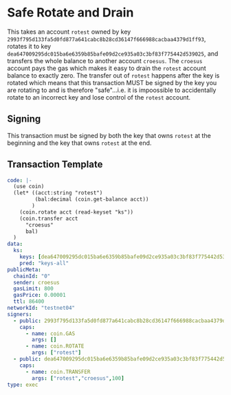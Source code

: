 # Safe Rotate and Drain

This takes an account `rotest` owned by key
`2993f795d133fa5d0fd877a641cabc8b28cd36147f666988cacbaa4379d1ff93`, rotates it
to key `dea647009295dc015ba6e6359b85bafe09d2ce935a03c3bf83f775442d539025`, and
transfers the whole balance to another account `croesus`.  The `croesus`
account pays the gas which makes it easy to drain the `rotest` account balance
to exactly zero.  The transfer out of `rotest` happens after the key is
rotated which means that this transaction MUST be signed by the key you are
rotating to and is therefore "safe"...i.e. it is impoossible to accidentally
rotate to an incorrect key and lose control of the `rotest` account.

## Signing

This transaction must be signed by both the key that owns `rotest` at the
beginning and the key that owns `rotest` at the end.

## Transaction Template

```yaml
code: |-
  (use coin)
  (let* ((acct:string "rotest")
         (bal:decimal (coin.get-balance acct))
        )
    (coin.rotate acct (read-keyset "ks"))
    (coin.transfer acct
      "croesus"
      bal)
  )
data:
  ks:
    keys: [dea647009295dc015ba6e6359b85bafe09d2ce935a03c3bf83f775442d539025]
    pred: "keys-all"
publicMeta:
  chainId: "0"
  sender: croesus
  gasLimit: 800
  gasPrice: 0.00001
  ttl: 86400
networkId: "testnet04"
signers:
  - public: 2993f795d133fa5d0fd877a641cabc8b28cd36147f666988cacbaa4379d1ff93
    caps:
      - name: coin.GAS
        args: []
      - name: coin.ROTATE
        args: ["rotest"]
  - public: dea647009295dc015ba6e6359b85bafe09d2ce935a03c3bf83f775442d539025
    caps:
      - name: coin.TRANSFER
        args: ["rotest","croesus",100]
type: exec
```
